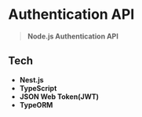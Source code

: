 # Authentication API
> **Node.js Authentication API**

## Tech
* **Nest.js**
* **TypeScript**
* **JSON Web Token(JWT)**
* **TypeORM**

